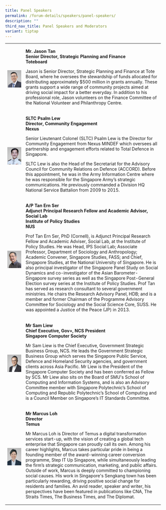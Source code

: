 ```yaml
---
title: Panel Speakers
permalink: /forum-details/speakers/panel-speakers/
description: ""
third_nav_title: Panel Speakers and Moderators
variant: tiptap
---
```

<table style="minWidth: 50px">
<colgroup>
<col>
<col>
</colgroup>
<tbody>
<tr>
<th rowspan="1" colspan="1">
<p></p>
<div class="isomer-image-wrapper">
<img style="width: 100%" height="auto" width="100%" alt="" src="/images/PF 2024/Forum Details/jason_tan.jpg">
</div>
</th>
<td rowspan="1" colspan="1">
<p><strong>Mr. Jason Tan</strong>
<br><strong>Senior Director, Strategic Planning and Finance</strong>
<br><strong>Toteboard</strong>
<br>
</p>
<p>Jason is Senior Director, Strategic Planning and Finance at Tote Board,
where he oversees the stewardship of funds allocated for distributing approximately
$500 million in grants annually. These grants support a wide range of community
projects aimed at driving social impact for a better everyday. In addition
to his professional role, Jason volunteers on the Finance Committee of
the National Volunteer and Philanthropy Centre.</p>
<p></p>
</td>
</tr>
<tr>
<td rowspan="1" colspan="1">
<p></p>
<div class="isomer-image-wrapper">
<img style="width: 100%" height="auto" width="100%" alt="" src="/images/PF 2024/Forum Details/sltc_psalm_lew.jpg">
</div>
</td>
<td rowspan="1" colspan="1">
<p><strong>SLTC Psalm Lew</strong>
<br><strong>Director, Community Engagement</strong>
<br><strong>Nexus&nbsp;</strong>
<br>
</p>
<p>Senior Lieutenant Colonel (SLTC) Psalm Lew is the Director for Community
Engagement from Nexus MINDEF which oversees all partnership and engagement
efforts related to Total Defence in Singapore. ​</p>
<p></p>
<p>SLTC Lew is also the Head of the Secretariat for the Advisory Council
for Community Relations on Defence (ACCORD). Before this appointment, he
was in the Army Information Centre where he was responsible for the Singapore
Army’s strategic communications. He previously commanded a Division HQ
National Service Battalion from 2009 to 2015.</p>
<p></p>
</td>
</tr>
<tr>
<td rowspan="1" colspan="1">
<p></p>
<div class="isomer-image-wrapper">
<img style="width: 100%" height="auto" width="100%" alt="" src="/images/PF 2024/Forum Details/tan_ern_ser.jpg">
</div>
</td>
<td rowspan="1" colspan="1">
<p><strong>A/P Tan Ern Ser</strong>
<br><strong>Adjunct Principal Research Fellow and Academic Advisor, Social Lab</strong>
<br><strong>Institute of Policy Studies</strong>
<br><strong>NUS</strong>
<br>
</p>
<p>Prof Tan Ern Ser, PhD (Cornell), is Adjunct Principal Research Fellow
and Academic Adviser, Social Lab, at the Institute of Policy Studies. He
was Head, IPS Social Lab; Associate Professor, Department of Sociology
and Anthropology; Academic Convener, Singapore Studies, FASS; and Chief,
Singapore Studies, at the National University of Singapore. He is also
principal investigator of the Singapore Panel Study on Social Dynamics
and co-investigator of the Asian Barometer-Singapore survey series as well
as the Singapore Post-General Election survey series at the Institute of
Policy Studies. Prof Tan has served as research consultant to several government
ministries. He chairs the Research Advisory Panel, HDB; and is a member
and former Chairman of the Programme Advisory Committee for Sociology and
the Social Science Core, SUSS. He was appointed a Justice of the Peace
(JP) in 2013.</p>
<p></p>
</td>
</tr>
<tr>
<td rowspan="1" colspan="1">
<p></p>
<div class="isomer-image-wrapper">
<img style="width: 100%" height="auto" width="100%" alt="" src="/images/PF 2024/Forum Details/vvs_ncs_sam_liew.jpg">
</div>
</td>
<td rowspan="1" colspan="1">
<p><strong>Mr Sam Liew</strong>
<br><strong>Chief Executive, Gov+, NCS President</strong>
<br><strong>Singapore Computer Society</strong>
</p>
<p></p>
<p>Mr Sam Liew is the Chief Executive, Government Strategic Business Group,
NCS. He leads the Government Strategic Business Group which serves the
Singapore Public Service, Defence and Homeland Security agencies, and government
clients across Asia Pacific. Mr Liew is the President of the Singapore
Computer Society and has been conferred as Fellow by SCS. Mr Liew also
sits on the Board of SMU's School of Computing and Information Systems,
and is also an Advisory Committee member with Singapore Polytechnic’s School
of Computing and Republic Polytechnic’s School of Computing and is a Council
Member on Singapore’s IT Standards Committee.</p>
<p></p>
</td>
</tr>
<tr>
<td rowspan="1" colspan="1">
<p></p>
<div class="isomer-image-wrapper">
<img style="width: 100%" height="auto" width="100%" alt="" src="/images/PF 2024/Forum Details/marcus_loh.jpg">
</div>
</td>
<td rowspan="1" colspan="1">
<p><strong>Mr Marcus Loh</strong>
<br><strong>Director</strong>
<br><strong>Temus</strong>
</p>
<p></p>
<p>Mr Marcus Loh is Director of Temus a digital transformation services start-up,
with the vision of creating a global tech enterprise that Singapore can
proudly call its own. Among his career highlights, Marcus takes particular
pride in being a founding member of the award-winning career conversion
programme, Step IT Up Singapore, while simultaneously leading the firm’s
strategic communication, marketing, and public affairs. Outside of work,
Marcus is deeply committed to championing social causes. His work in Singapore's
Sengkang town has been particularly rewarding, driving positive social
change for residents and families. An avid reader, speaker and writer,
his perspectives have been featured in publications like CNA, The Straits
Times, The Business Times, and The Diplomat.</p>
</td>
</tr>
</tbody>
</table>
<p></p>
